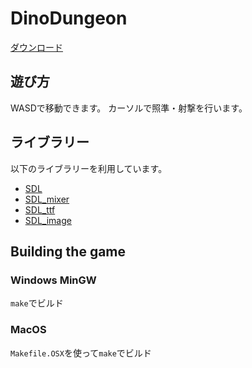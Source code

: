 # DinoDungeon
[ダウンロード](https://github.com/AtropsCooper/demogame-cpp/releases)
## 遊び方
WASDで移動できます。
カーソルで照準・射撃を行います。

## ライブラリー
以下のライブラリーを利用しています。
* [SDL](https://www.libsdl.org/)
* [SDL_mixer](https://github.com/libsdl-org/SDL_mixer)
* [SDL_ttf](https://github.com/libsdl-org/SDL_ttf)
* [SDL_image](https://github.com/libsdl-org/SDL_image)

## Building the game
### Windows MinGW
`make`でビルド
### MacOS
`Makefile.OSX`を使って`make`でビルド
